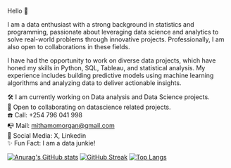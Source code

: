 Hello 👋

I am a data enthusiast with a strong background in statistics and programming, passionate about leveraging data science and analytics to solve real-world problems through innovative projects. Professionally, I am also open to collaborations in these fields.

I have had the opportunity to work on diverse data projects, which have honed my skills in Python, SQL, Tableau, and statistical analysis. My experience includes building predictive models using machine learning algorithms and analyzing data to deliver actionable insights.

🛠️ I am currently working on Data analysis and Data Science projects.</br>
🤝 Open to collaborating on datascience related projects.</br>
☎️ Call: +254 796 041 998</br>
📭 Mail: mithamomorgan@gmail.com</br>
💬 Social Media: X, Linkedin</br>
✨ Fun Fact: I am a data junkie!</br>

[![Anurag's GitHub stats](https://github-readme-stats.vercel.app/api?username=MithamoMorgan&show_icons=true&theme=highcontrast)](https://github.com/MithamoMorgan/github-readme-stats&show_icons=true&theme=highcontrast)
[![GitHub Streak](https://github-readme-streak-stats-eight-delta.vercel.app?user=MithamoMorgan&theme=highcontrast)](https://git.io/streak-stats)
[![Top Langs](https://github-readme-stats.vercel.app/api/top-langs/?username=MithamoMorgan&theme=highcontrast)](https://github.com/MithamoMorgan/github-readme-stats&theme=highcontrast)

